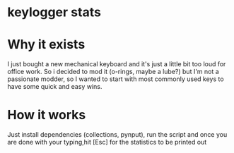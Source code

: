 # keylogger stats

# Why it exists
I just bought a new mechanical keyboard and it's just a little bit too loud for office work. So i decided to mod it (o-rings, maybe a lube?) but I'm not a passionate modder, so I wanted to start with most commonly used keys to have some quick and easy wins. 

# How it works
Just install dependencies (collections, pynput), run the script and once you are done with your typing,hit [Esc] for the statistics to be printed out
